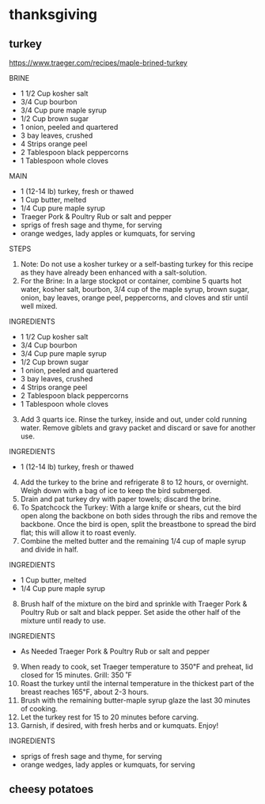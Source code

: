 # thanksgiving

## turkey

https://www.traeger.com/recipes/maple-brined-turkey

BRINE
- 1 1/2 Cup kosher salt
- 3/4 Cup bourbon
- 3/4 Cup pure maple syrup
- 1/2 Cup brown sugar
- 1 onion, peeled and quartered
- 3 bay leaves, crushed
- 4 Strips orange peel
- 2 Tablespoon black peppercorns
- 1 Tablespoon whole cloves

MAIN
- 1 (12-14 lb) turkey, fresh or thawed
- 1 Cup butter, melted
- 1/4 Cup pure maple syrup
- Traeger Pork & Poultry Rub or salt and pepper
- sprigs of fresh sage and thyme, for serving
- orange wedges, lady apples or kumquats, for serving

STEPS
1. Note: Do not use a kosher turkey or a self-basting turkey for this recipe as they have already been enhanced with a salt-solution.
2. For the Brine: In a large stockpot or container, combine 5 quarts hot water, kosher salt, bourbon, 3/4 cup of the maple syrup, brown sugar, onion, bay leaves, orange peel, peppercorns, and cloves and stir until well mixed.

INGREDIENTS
- 1 1/2 Cup kosher salt
- 3/4 Cup bourbon
- 3/4 Cup pure maple syrup
- 1/2 Cup brown sugar
- 1 onion, peeled and quartered
- 3 bay leaves, crushed
- 4 Strips orange peel
- 2 Tablespoon black peppercorns
- 1 Tablespoon whole cloves

3. Add 3 quarts ice. Rinse the turkey, inside and out, under cold running water. Remove giblets and gravy packet and discard or save for another use.

INGREDIENTS
- 1 (12-14 lb) turkey, fresh or thawed

4. Add the turkey to the brine and refrigerate 8 to 12 hours, or overnight. Weigh down with a bag of ice to keep the bird submerged.
5. Drain and pat turkey dry with paper towels; discard the brine.
6. To Spatchcock the Turkey: With a large knife or shears, cut the bird open along the backbone on both sides through the ribs and remove the backbone. Once the bird is open, split the breastbone to spread the bird flat; this will allow it to roast evenly.
7. Combine the melted butter and the remaining 1/4 cup of maple syrup and divide in half.

INGREDIENTS
- 1 Cup butter, melted
- 1/4 Cup pure maple syrup

8. Brush half of the mixture on the bird and sprinkle with Traeger Pork & Poultry Rub or salt and black pepper. Set aside the other half of the mixture until ready to use.

INGREDIENTS
- As Needed Traeger Pork & Poultry Rub or salt and pepper

9. When ready to cook, set Traeger temperature to 350℉ and preheat, lid closed for 15 minutes. Grill: 350 ˚F
10. Roast the turkey until the internal temperature in the thickest part of the breast reaches 165℉, about 2-3 hours.
11. Brush with the remaining butter-maple syrup glaze the last 30 minutes of cooking.
12. Let the turkey rest for 15 to 20 minutes before carving.
13. Garnish, if desired, with fresh herbs and or kumquats. Enjoy!

INGREDIENTS
- sprigs of fresh sage and thyme, for serving
- orange wedges, lady apples or kumquats, for serving

## cheesy potatoes

